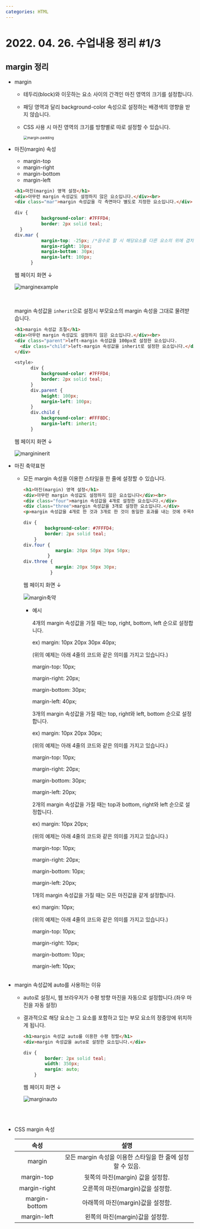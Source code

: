 ```yaml
---
categories: HTML
---
```




# 2022. 04. 26. 수업내용 정리 #1/3

## margin 정리



+ margin

  * 테두리(block)와 이웃하는 요소 사이의 간격인 마진 영역의 크기를 설정합니다. 

  * 패딩 영역과 달리 background-color 속성으로 설정하는 배경색의 영향을 받지 않습니다. 

  * CSS 사용 시 마진 영역의 크기를 방향별로 따로 설정할 수 있습니다.

    <img src="../images/2022-04-27-class8(margin,padding,position)/margin-padding.png" alt="margin-padding" style="zoom:67%;" />

+ 마진(margin) 속성

  * margin-top
  * margin-right
  * margin-bottom
  * margin-left 

  ```html
  <h1>마진(margin) 영역 설정</h1>
  <div>아무런 margin 속성값도 설정하지 않은 요소입니다.</div><br>
  <div class="mar">margin 속성값을 각 측면마다 별도로 지정한 요소입니다.</div>
  ```

  ```css
  div {
  			background-color: #7FFFD4;
  			border: 2px solid teal;
  	}
  div.mar {
  			margin-top: -25px; /*음수로 할 시 해당요소를 다른 요소의 위에 겹치게 할 수도 있습니다.*/
  			margin-right: 10px;
  			margin-bottom: 30px;
  			margin-left: 100px;
  		}
  ```

  웹 페이지 화면 ↓

  ![marginexample](../images/2022-04-27-class8(margin,padding,position)/marginexample-16510353879533.png)

  <br>

  margin 속성값을 `inherit`으로 설정시 부모요소의 margin 속성을 그대로 물려받습니다.

  ```html
  <h1>margin 속성값 조절</h1>
  <div>아무런 margin 속성값도 설정하지 않은 요소입니다.</div><br>
  <div class="parent">left-margin 속성값을 100px로 설정한 요소입니다.
  	<div class="child">left-margin 속성값을 inherit로 설정한 요소입니다.</div>
  </div>
  ```

  ```css
  <style>
  		div {
  			background-color: #7FFFD4;
  			border: 2px solid teal;
  		}
  		div.parent {
  			height: 100px;
  			margin-left: 100px;
  		}
  		div.child {
  			background-color: #FFF8DC;
  			margin-left: inherit;
  		}
  ```

  웹 페이지 화면 ↓

  ![margininerit](../images/2022-04-27-class8(margin,padding,position)/margininerit.png)

+ 마진 축약표현

  * 모든  margin 속성을 이용한 스타일을 한 줄에 설정할 수 있습니다.

    ```html
    <h1>마진(margin) 영역 설정</h1>
    <div>아무런 margin 속성값도 설정하지 않은 요소입니다</div><br>
    <div class="four">margin 속성값을 4개로 설정한 요소입니다.</div>
    <div class="three">margin 속성값을 3개로 설정한 요소입니다.</div>
    <p>margin 속성값을 4개로 한 것과 3개로 한 것이 동일한 효과를 내는 것에 주목하세요!</p>
    ```

    ```css
    div {
    		background-color: #7FFFD4;
    		border: 2px solid teal;
    	}
    div.four { 
        		margin: 20px 50px 30px 50px; 
             }
    div.three { 
        		margin: 20px 50px 30px; 
    		  }
    ```

    웹 페이지 화면 ↓

    <img src="../images/2022-04-27-class8(margin)/margin축약.png" alt="margin축약"  />

    - 예시

      4개의 margin 속성값을 가질 때는 top, right, bottom, left 순으로 설정합니다.<br>

      ex) margin: 10px 20px 30px 40px;<br>

      (위의 예제는 아래 4줄의 코드와 같은 의미를 가지고 있습니다.)<br>

      margin-top: 10px;<br>

      margin-right: 20px;<br>

      margin-bottom: 30px;<br>

      margin-left: 40px;<br>

       

      3개의 margin 속성값을 가질 때는 top, right와 left, bottom 순으로 설정합니다.<br>

      ex) margin: 10px 20px 30px;<br>

      (위의 예제는 아래 4줄의 코드와 같은 의미를 가지고 있습니다.)<br>

      margin-top: 10px;<br>

      margin-right: 20px;<br>

      margin-bottom: 30px;<br>

      margin-left: 20px;<br>

       

      2개의 margin 속성값을 가질 때는 top과 bottom, right와 left 순으로 설정합니다.<br>

      ex) margin: 10px 20px;<br>

      (위의 예제는 아래 4줄의 코드와 같은 의미를 가지고 있습니다.)<br>

      margin-top: 10px;<br>

      margin-right: 20px;<br>

      margin-bottom: 10px;<br>

      margin-left: 20px;<br>

       

      1개의 margin 속성값을 가질 때는 모든 마진값을 같게 설정합니다.<br>

      ex) margin: 10px;<br>

      (위의 예제는 아래 4줄의 코드와 같은 의미를 가지고 있습니다.)<br>

      margin-top: 10px;<br>

      margin-right: 10px;<br>

      margin-bottom: 10px;<br>

      margin-left: 10px;<br><br>

+ margin 속성값에 auto를 사용하는 이유

  * auto로 설정시, 웹 브라우저가 수평 방향 마진을 자동으로 설정합니다.(좌우 마진을 자동 설정)

  * 결과적으로 해당 요소는 그 요소를 포함하고 있는 부모 요소의 정중앙에 위치하게 됩니다. 

    ```html
    <h1>margin 속성값 auto를 이용한 수평 정렬</h1>
    <div>margin 속성값을 auto로 설정한 요소입니다.</div>
    ```

    ```css
    div {
            border: 2px solid teal;
            width: 350px;
            margin: auto;
    	}
    ```

    웹 페이지 화면 ↓

    ![marginauto](../images/2022-04-27-class8(margin)/marginauto.png)

    <br><br>

+ CSS margin 속성

  |     속성      |                            설명                            |
  | :-----------: | :--------------------------------------------------------: |
  |    margin     | 모든 margin 속성을 이용한 스타일을 한 줄에 설정할 수 있음. |
  |  margin-top   |              윗쪽의 마진(margin) 값을 설정함.              |
  | margin-right  |             오른쪽의 마진(margin)값을 설정함.              |
  | margin-bottom |             아래쪽의 마진(margin)값을 설정함.              |
  |  margin-left  |              왼쪽의 마진(margin)값을 설정함.               |